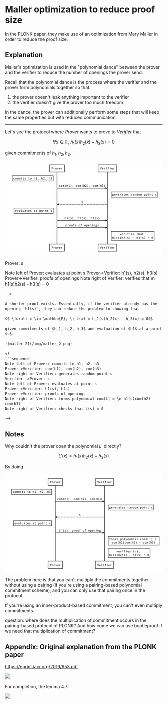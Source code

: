 # Maller optimization to reduce proof size

In the PLONK paper, they make use of an optimization from Mary Maller in order to reduce the proof size.

## Explanation

Maller's optimization is used in the "polynomial dance" between the prover and the verifier to reduce the number of openings the prover send.

Recall that the polynomial dance is the process where the verifier and the prover form polynomials together so that:

1. the prover doesn't leak anything important to the verifier
2. the verifier doesn't give the prover too much freedom

In the dance, the prover can additionally perform some steps that will keep the same properties but with reduced communication.

-----

Let's see the protocol where _Prover_ wants to prove to _Verifier_ that

$$\forall x \in \mathbb{F}, \; h_1(x)h_2(x) - h_3(x) = 0$$

given commitments of $h_1, h_2, h_3$.

![maller 1](/img/maller_1.png)

<!--
```sequence
Note left of Prover: commits to h1, h2, h3
Prover->Verifier: com(h1), com(h2), com(h3)
Note right of Verifier: generates random point s
Verifier-->Prover: s
Note left of Prover: evaluates at point s
Prover->Verifier: h1(s), h2(s), h3(s)
Prover->Verifier: proofs of openings
Note right of Verifier: verifies that \n h1(s)h2(s) - h3(s) = 0
```
-->

A shorter proof exists. Essentially, if the verifier already has the opening `h1(s)`, they can reduce the problem to showing that 

$$ \forall x \in \mathbb{F}, \; L(x) = h_1(s)h_2(x) - h_3(x) = 0$$

given commitments of $h_1, h_2, h_3$ and evaluation of $h1$ at a point $s$.

![maller 2](/img/maller_2.png)

<!--
```sequence
Note left of Prover: commits to h1, h2, h3
Prover->Verifier: com(h1), com(h2), com(h3)
Note right of Verifier: generates random point s
Verifier-->Prover: s
Note left of Prover: evaluates at point s
Prover->Verifier: h1(s), L(s)
Prover->Verifier: proofs of openings
Note right of Verifier: forms polynomial com(L) = \n h1(s)com(h2) - com(h3)
Note right of Verifier: checks that L(s) = 0
```
-->

## Notes

Why couldn't the prover open the polynomial $L'$ directly?

$$L'(x) = h_1(x)h_2(x) - h_3(x)$$

By doing

![maller 3](/img/maller_3.png)

<!--
```sequence
Note left of Prover: commits to h1, h2, h3
Prover->Verifier: com(h1), com(h2), com(h3)
Note right of Verifier: generates random point s
Verifier->Prover: s
Note left of Prover: evaluates at point s
Prover->Verifier: L'(s), proof of opening
Note right of Verifier: forms polynomial com(L') = \n com(h1)com(h2) - com(h3)
Note right of Verifier: verifies that \n h1(s)h2(s) - h3(s) = 0
```
-->

The problem here is that you can't multiply the commitments together without using a pairing (if you're using a pairing-based polynomial commitment scheme), and you can only use that pairing once in the protocol.

If you're using an inner-product-based commitment, you can't even multiply commitments.

question: where does the multiplication of commitment occurs in the pairing-based protocol of PLONK? And how come we can use bootleproof if we need that multiplication of commitment?

## Appendix: Original explanation from the PLONK paper

https://eprint.iacr.org/2019/953.pdf

![](https://i.imgur.com/26Ux335.jpg)

For completion, the lemma 4.7:

![](https://i.imgur.com/tGU8fD1.png)
